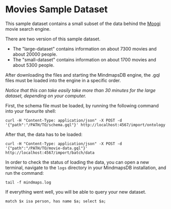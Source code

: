 Movies Sample Dataset
=====================

This sample dataset contains a small subset of the data behind the [Moogi](http://moogi.co) movie search engine.   

There are two version of this sample dataset.
* The "large-dataset" contains information on about 7300 movies and about 20000 people.
* The "small-dataset" contains information on about 1700 movies and about 5300 people.

After downloading the files and starting the MindmapsDB engine, the .gql files must be loaded into the engine in a specific order. 

_Notice that this can take easily take more than 30 minutes for the large dataset, depending on your computer._

First, the schema file must be loaded, by running the following command into your favourite shell:

```
curl -H "Content-Type: application/json" -X POST -d '{"path":"/PATH/TO/schema.gql"}' http://localhost:4567/import/ontology
```

After that, the data has to be loaded:

```
curl -H "Content-Type: application/json" -X POST -d '{"path":"/PATH/TO/movie-data.gql"}' http://localhost:4567/import/batch/data
```

In order to check the status of loading the data, you can open a new terminal, navigate to the `logs` directory in your MindmapsDB installation, and run the command:

```
tail -f mindmaps.log
```


If everything went well, you will be able to query your new dataset.

```
match $x isa person, has name $a; select $a;
```

<!--Removed screengrab as graql query no longer works.-->

